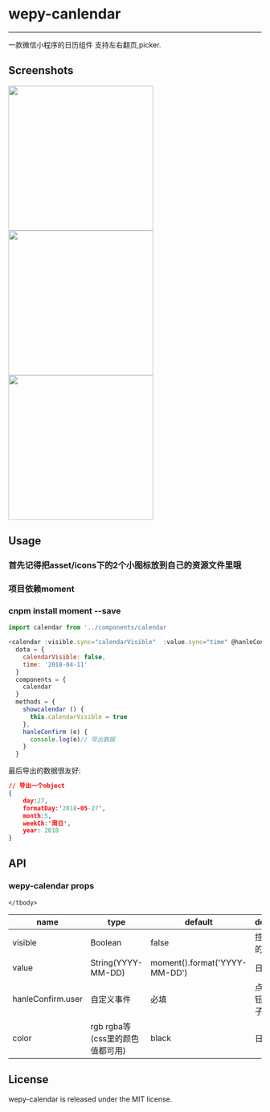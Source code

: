 # wepy-canlendar
---
一款微信小程序的日历组件 支持左右翻页,picker.

## Screenshots



<img src="http://or9d9eqg0.bkt.clouddn.com/calendar2" width="288"/>

<img src="http://or9d9eqg0.bkt.clouddn.com/calendar3.png" width="288"/>

<img src="http://or9d9eqg0.bkt.clouddn.com/calendar.gif" width="288"/>


## Usage
### 首先记得把asset/icons下的2个小图标放到自己的资源文件里哦
### 项目依赖moment
### cnpm install moment --save

```js
import calendar from '../components/calendar

<calendar :visible.sync="calendarVisible"  :value.sync="time" @hanleConfirm.user="hanleConfirm" color="#05c8d3"></calendar>
  data = {
    calendarVisible: false,
    time: '2018-04-11'
  }
  components = {
    calendar
  }
  methods = {
    showcalendar () {
      this.calendarVisible = true
    },
    hanleConfirm (e) {
      console.log(e)// 导出数据
    }
  }


```
最后导出的数据很友好:
```json
// 导出一个object
{
    day:27,
    formatDay:'2018-05-27',
    month:5,
    weekCh:'周日',
    year: 2018
}

```

## API

### wepy-calendar props

<table class="table table-bordered table-striped">
    <thead>
    <tr>
        <th style="width: 80px;">name</th>
        <th style="width: 50px;">type</th>
        <th style="width: 30px;">default</th>
        <th>description</th>
    </tr>
    </thead>
    <tbody>
        <tr>
          <td>visible</td>
          <td>Boolean</td>
          <td>false</td>
          <td>控制dialog的显示</td>
        </tr>
        <tr>
          <td>value</td>
          <td>String(YYYY-MM-DD)</td>
          <td>moment().format('YYYY-MM-DD')</td>
          <td>日历初始值</td>
        </tr>
        <tr>
          <td>hanleConfirm.user</td>
          <td>自定义事件</td>
          <td>必填</td>
          <td>点击确定按钮触发的钩子</td>
        </tr>
        <tr>
          <td>color</td>
          <td>rgb rgba等(css里的颜色值都可用)</td>
          <td>black</td>
          <td>日历主色</td>
        </tr>

    </tbody>
</table>



## License

wepy-calendar is released under the MIT license.

